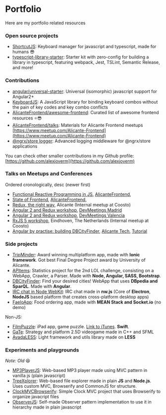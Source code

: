 # Portfolio
Here are my portfolio related resources

### Open source projects

- [ShortcutJS](https://github.com/coosto/ShortcutJS/): Keyboard manager for javascript and typescript, made for humans :sunglasses:
- [typescript-library-starter](https://github.com/alexjoverm/typescript-library-starter): Starter kit with zero-config for building a library in typescript, featuring webpack, Jest, TSLint, Semantic Release, and more!

### Contributions

- [angular/universal-starter](https://github.com/angular/universal-starter): Universal (isomorphic) javascript support for Angular2+
- [KeyboardJS](https://github.com/RobertWHurst/KeyboardJS): A JavaScript library for binding keyboard combos without the pain of key codes and key combo conflicts
- [AlicanteFrontend/awesome-frontend](https://github.com/AlicanteFrontend/awesome-frontend): Curated list of awesome frontend resources :star::sunglasses:
- [AlicanteFrontend/talks](https://github.com/AlicanteFrontend/talks): Materials for Alicante Frontend meetups [https://www.meetup.com/Alicante-Frontend](https://www.meetup.com/Alicante-Frontend)
- [@ngrx/store logger](https://github.com/btroncone/ngrx-store-logger): Advanced logging middleware for @ngrx/store applications

You can check other smaller contributions in my Github profile: [https://github.com/alexjoverm](https://github.com/alexjoverm)


### Talks on Meetups and Conferences

Ordered cronologically, desc (newer first)

- [Functional Reactive Programming in JS](https://goo.gl/6nujMv), [AlicanteFrontend](https://www.meetup.com/Alicante-Frontend/events/236821806/),
- [State of Frontend](https://goo.gl/6nujMv), [AlicanteFrontend](https://www.meetup.com/Alicante-Frontend/events/236112157/),
- [Redux, the right way](https://goo.gl/oBQq5v), Alicante (Internal meetup at Coosto)
- [Angular 2 and Redux workshop](https://goo.gl/chyFAh), [DevMeetings Madrid](https://www.meetup.com/DevMeetings-Madrid/events/235570340/)
- [Angular 2 and Redux workshop](https://goo.gl/chyFAh), [DevMeetings Valencia](https://www.meetup.com/DevMeetings-Valencia/events/234262507/)
- [RxJS 5 workshop](https://goo.gl/X8BSL5), Eindhoven, The Netherlands (Internal meetup at Coosto)
- [Angular by practise: building DBCityFinder](https://goo.gl/m2ts24), [Alicante Tech](https://www.meetup.com/AlicanteTech/events/225370473/), [Tutorial](https://github.com/alexjoverm/MeetUp_DBCityFinder)

### Side projects



- [TripMinder](https://github.com/alexjoverm/TripMinder): Award winning multiplatform app, made with **Ionic framework**. Got best Final Degree Project award by University of Alicante.
- [APItems](https://github.com/alexjoverm/APitems): Statistics project for the 2nd LOL challenge, consisting on a WebApp, Crawler, a Parser. Made with **Node, Angular, SASS, Bootstrap**.
- [DBCityFinder](https://github.com/alexjoverm/DBCityFinder): Find your desired cities! WebApp that uses **DBpedia and SparQL**. Made with **Angular**.
- [IRC chat in Node WebKit](https://github.com/alexjoverm/IRC-nw.js-chat): IRC chat made in **nw.js** (Core of **Electron**, **NodeJS** based platform that creates cross-platform desktop apps)
- [FaeloApp](https://github.com/alexjoverm/Faelo-food-order-app-MEAN.js-): Food ordering app, made with **MEAN Stack and Socket.io** (no demo)

Non-JS:

- [FilmPuzzle](https://github.com/alexjoverm/FilmPuzzle): iPad app, game puzzle. [Link to iTunes](https://itunes.apple.com/es/app/id1003750928). **Swift**.
- [GaTe](https://github.com/alexjoverm/GaTe): Strategy and platform 2.5D videogame made in C++ and SFML
- [AvadaLESS](https://github.com/alexjoverm/AvadaLESS): Light framework and utils library made on **LESS**

### Experiments and playgrounds

_Note: Old_ :laughing:

- [MP3PlayerJS](https://github.com/alexjoverm/MP3PlayerJS): Web-based MP3 player made using MVC pattern in vanilla js (plain javascript)
- [TreeXplorer](https://github.com/alexjoverm/TreeXplorer): Web-based file explorer made in plain **JS** and **Node.js**. Uses custom MVC, Browserify and CommonJS for structure.
- [ClockMVCBrowserify](https://github.com/alexjoverm/ClockMVCBrowserify): Simple Clock MVC project that uses Browserify to organize javacript files
- [ObserverJS](https://github.com/alexjoverm/ObserverJS): Self-made Observer pattern implementation to use it in hierarchy made in plain javascript
